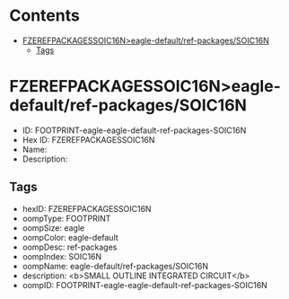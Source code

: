 



Contents
========

* [FZEREFPACKAGESSOIC16N>eagle-default/ref-packages/SOIC16N](#fzerefpackagessoic16neagle-defaultref-packagessoic16n)
	* [Tags](#tags)

# FZEREFPACKAGESSOIC16N>eagle-default/ref-packages/SOIC16N

- ID: FOOTPRINT-eagle-eagle-default-ref-packages-SOIC16N
- Hex ID: FZEREFPACKAGESSOIC16N
- Name: 
- Description: 

## Tags

- hexID: FZEREFPACKAGESSOIC16N
- oompType: FOOTPRINT
- oompSize: eagle
- oompColor: eagle-default
- oompDesc: ref-packages
- oompIndex: SOIC16N
- oompName: eagle-default/ref-packages/SOIC16N
- description: &lt;b&gt;SMALL OUTLINE INTEGRATED CIRCUIT&lt;/b&gt;
- oompID: FOOTPRINT-eagle-eagle-default-ref-packages-SOIC16N
